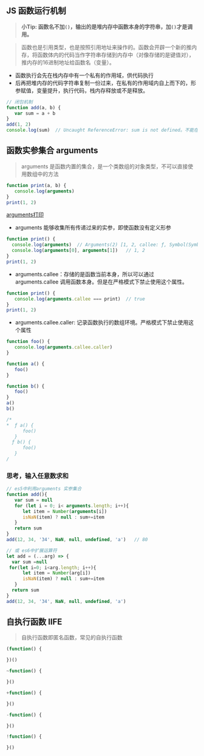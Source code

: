 ## JS 函数运行机制
>__小Tip: 函数名不加`()`，输出的是堆内存中函数本身的字符串，加`()`才是调用。__
 
> 函数也是引用类型，也是按照引用地址来操作的。函数会开辟一个新的推内存，将函数体内的代码当作字符串存储到内存中（对像存储的是键值对），推内存的16进制地址给函数名（变量）。
   - 函数执行会先在栈内存中有一个私有的作用域，供代码执行
   - 后再把堆内存的代码字符串复制一份过来，在私有的作用域内自上而下的，形参赋值，变量提升，执行代码，栈内存释放或不是释放。
``` js
// 闭包机制
function add(a, b) {
   var sum = a + b
}
add(1, 2)
console.log(sum)  // Uncaught ReferenceError: sum is not defined。不能在函数外部获取函数是由变量
```

## 函数实参集合 arguments
> arguments 是函数内置的集合，是一个类数组的对象类型，不可以直接使用数组中的方法
``` js
function print(a, b) {
   console.log(arguments)
}
print(1, 2)
```
[arguments打印](img/argumentsPrint.jpg)
* arguments 能够收集所有传递过来的实参，即使函数没有定义形参
 ``` js
function print() {
   console.log(arguments)  // Arguments(2) [1, 2, callee: ƒ, Symbol(Symbol.iterator): ƒ]
   console.log(arguments[0], arguments[1])   // 1, 2
}
print(1, 2)
```
* arguments.callee：存储的是函数当前本身，所以可以通过 arguments.callee 调用函数本身。但是在严格模式下禁止使用这个属性。
``` js
function print() {
   console.log(arguments.callee === print)  // true
}
print(1, 2)
 ```
 * arguments.callee.caller: 记录函数执行的数组环境。严格模式下禁止使用这个属性
``` js
function foo() {
   console.log(arguments.callee.caller)
}

function a() {
   foo()
}

function b() {
   foo()
}
a()
b()

/*
*  ƒ a() {
      foo()
   }
  ƒ b() {
      foo()
   }
/
```

 ### 思考，输入任意数求和
 ``` js
 // es5中利用arguments 实参集合
 function add(){
    var sum = null
    for (let i = 0; i< arguments.length; i++){
       let item = Number(arguments[i])
       isNaN(item) ? null : sum+=item
    }
    return sum
 }
 add(12, 34, '34', NaN, null, undefined, 'a')   // 80

 // 或 es6中扩展运算符
let add = (...arg) => {
   var sum =null
  for(let i=0; i<arg.length; i++){
       let item = Number(arg[i])
       isNaN(item) ? null : sum+=item
    }
   return sum
}
add(12, 34, '34', NaN, null, undefined, 'a')
 ```
 ## 自执行函数 IIFE
 > 自执行函数即匿名函数，常见的自执行函数
 ``` js
 (function() {

 })()

 ~function() {

 }()

 +function() {

 }()

-function() {

 }()

!function() {

 }()
 ```
